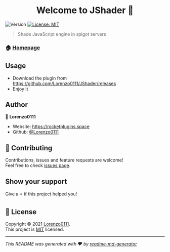 <h1 align="center">Welcome to JShader 👋</h1>
<p>
  <img alt="Version" src="https://img.shields.io/badge/version-1.0-blue.svg?cacheSeconds=2592000" />
  <a href="https://github.com/Lorenzo0111/RocketPlaceholders/blob/master/LICENSE" target="_blank">
    <img alt="License: MIT" src="https://img.shields.io/badge/License-MIT-yellow.svg" />
  </a>
</p>

> Shade JavaScript engine in spigot servers

### 🏠 [Homepage](https://github.com/Lorenzo0111/JShader)

## Usage

- Download the plugin from https://github.com/Lorenzo0111/JShader/releases
- Enjoy it

## Author

👤 **Lorenzo0111**

* Website: https://rocketplugins.space
* Github: [@Lorenzo0111](https://github.com/Lorenzo0111)

## 🤝 Contributing

Contributions, issues and feature requests are welcome!<br />Feel free to check [issues page](https://github.com/Lorenzo0111/RocketPlaceholders/issues).

## Show your support

Give a ⭐️ if this project helped you!

## 📝 License

Copyright © 2021 [Lorenzo0111](https://github.com/Lorenzo0111).<br />
This project is [MIT](https://github.com/Lorenzo0111/RocketPlaceholders/blob/master/LICENSE) licensed.

***
_This README was generated with ❤️ by [readme-md-generator](https://github.com/kefranabg/readme-md-generator)_